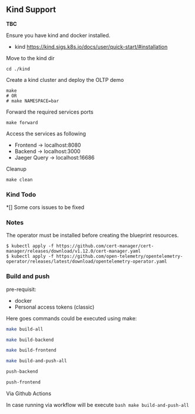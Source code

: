 ## Kind Support

**TBC**

Ensure you have kind and docker installed.

* kind https://kind.sigs.k8s.io/docs/user/quick-start/#installation
  
Move to the kind dir
```shell
cd ./kind
```

Create a kind cluster and deploy the OLTP demo
```shell
make
# OR
# make NAMESPACE=bar
```

Forward the required services ports
```shell
make forward
```

Access the services as following 
* Frontend -> localhost:8080
* Backend -> localhost:3000
* Jaeger Query -> localhost:16686

Cleanup

```shell
make clean
```


### Kind Todo

*[] Some cors issues to be fixed 



### Notes

The operator must be installed before creating the blueprint resources.

```shell
$ kubectl apply -f https://github.com/cert-manager/cert-manager/releases/download/v1.12.0/cert-manager.yaml
$ kubectl apply -f https://github.com/open-telemetry/opentelemetry-operator/releases/latest/download/opentelemetry-operator.yaml
```

### Build and push

pre-requisit:
- docker
- Personal access tokens (classic)

Here goes commands could be executed using make:

```bash
make build-all
```

```bash
make build-backend
```

```bash
make build-frontend
```

```bash
make build-and-push-all
```

```bash
push-backend
```

```bash
push-frontend
```

Via Github Actions

In case running via workflow will be execute ```bash make build-and-push-all```
